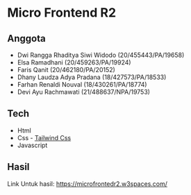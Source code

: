 # Micro Frontend R2

## Anggota
* Dwi Rangga Rhaditya Siwi Widodo (20/455443/PA/19658)
* Elsa Ramadhani (20/459263/PA/19924)
* Faris Qanit (20/462180/PA/20152)
* Dhany Laudza Adya Pradana (18/427573/PA/18533)
* Farhan Renaldi Nouval (18/430261/PA/18774)
* Devi Ayu Rachmawati (21/488637/NPA/19753)

## Tech
* Html
* Css - [Tailwind Css](https://tailwindcss.com/)
* Javascript

## Hasil

Link Untuk hasil: https://microfrontedr2.w3spaces.com/
